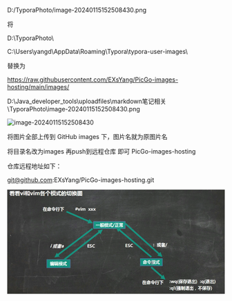 

D:/TyporaPhoto/image-20240115152508430.png

将

D:\TyporaPhoto\

C:\Users\yangd\AppData\Roaming\Typora\typora-user-images\

替换为

https://raw.githubusercontent.com/EXsYang/PicGo-images-hosting/main/images/



D:\Java_developer_tools\uploadfiles\markdown笔记相关\TyporaPhoto\image-20240115152508430.png



![image-20240115152508430](D:/TyporaPhoto/image-20240115152508430.png)



将图片全部上传到 GitHub images 下，图片名就为原图片名

将目录名改为images 再push到远程仓库 即可 PicGo-images-hosting

仓库远程地址如下：

git@github.com:EXsYang/PicGo-images-hosting.git





![image-20240201213955877](https://raw.githubusercontent.com/EXsYang/PicGo-images-hosting/main/images/image-20240115152508430.png)



